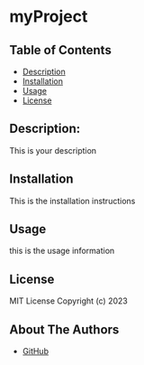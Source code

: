 # myProject
        
## Table of Contents
        
* [Description](#description)
* [Installation](#installation)
* [Usage](#usage)
* [License](#license)
        
## Description:
This is your description
        
## Installation
This is the installation instructions
        
## Usage
        
this is the usage information
        
## License
MIT License
Copyright (c) 2023
        
## About The Authors
        
- [GitHub](https://github.com/antedbell20)